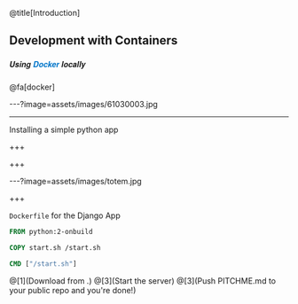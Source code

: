 @title[Introduction]
## Development with Containers
##### <span style="font-family:Helvetica Neue; font-weight:bold">Using <span style="color:#0075c9">Docker</span> locally</span>

@fa[docker]

---?image=assets/images/61030003.jpg

--- 

Installing a simple python app
 
+++

+++

---?image=assets/images/totem.jpg

+++


<span class="gold">`Dockerfile`</span> for the Django App
<br>



```Dockerfile
FROM python:2-onbuild

COPY start.sh /start.sh

CMD ["/start.sh"]
```

@[1](Download from .)
@[3](Start the server)
@[3](Push PITCHME.md to your public repo and you're done!)

